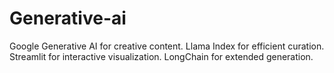 # Generative-ai
Google Generative AI for creative content. Llama Index for efficient curation. Streamlit for interactive visualization. LongChain for extended generation.
